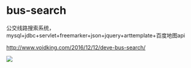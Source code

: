 # bus-search
公交线路搜索系统，mysql+jdbc+servlet+freemarker+json+jquery+arttemplate+百度地图api   

http://www.voidking.com/2016/12/12/deve-bus-search/   

![](http://7oxjrx.com1.z0.glb.clouddn.com//imgs/bus-search/result.gif)
